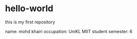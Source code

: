# hello-world
this is my first repository

name: mohd khairi 
occupation: UniKL MIIT student
semester: 6
